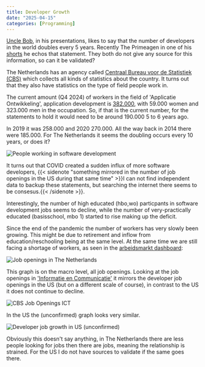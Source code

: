 ```yaml
---
title: Developer Growth
date: "2025-04-15"
categories: [Programming]
---
```


[Uncle Bob](http://cleancoder.com/), in his presentations, likes to say that the number of developers in the world doubles every 5 years. Recently The Primeagen in one of his [shorts](https://youtube.com/shorts/42S4YPUK8N4?si=lB-6tHBJfpi4dfYi) he echos that statement. They both do not give any source for this information, so can it be validated?

The Netherlands has an agency called [Centraal Bureau voor de Statistiek (CBS)](https://www.cbs.nl) which collects all kinds of statistics about the country. It turns out that they also have statistics on the type of field people work in.

The current amount (Q4 2024) of workers in the field of 'Applicatie Ontwikkeling', application development is [382.000](https://opendata.cbs.nl/#/CBS/nl/dataset/85276NED/table?dl=BDA39), with 59.000 women and 323.000 men in the occupation. So, if that is the current number, for the statements to hold it would need to be around 190.000 5 to 6 years ago.

In 2019 it was 258.000 and 2020 270.000. All the way back in 2014 there were 185.000. For The Netherlands it seems the doubling occurs every 10 years, or does it?

![People working in software development](/notes/images/Werkzame_beroepsbevolking_beroep_12042025_161545_1744467364106_0.png)

It turns out that COVID created a sudden influx of more software developers, {{< sidenote "something mirrored in the number of job openings in the US during that same time" >}}I can not find independent data to backup these statements, but searching the internet there seems to be consesus.{{< /sidenote >}}. 

Interestingly, the number of high educated (hbo,wo) particpants in software development jobs seems to decline, while the number of very-practically educated (basisschool, mbo 1) started to rise making up the deficit.

Since the end of the pandemic the number of workers has very slowly been growing. This might be due to retirement and inflow from education/reschooling being at the same level. At the same time we are still facing a shortage of workers, as seen in the [arbeidsmarkt dashboard](https://www.cbs.nl/nl-nl/visualisaties/dashboard-arbeidsmarkt):

![Job openings in The Netherlands](/notes/images/openstaande-vacatures-en.png)

This graph is on the macro level, all job openings. Looking at the job openings in ['Informatie en Communicatie'](https://opendata.cbs.nl/statline/#/CBS/nl/dataset/80474ned/line?dl=BDA4F) it mirrors the developer job openings in the US (but on a different scale of course), in contrast to the US it does not continue to decline.

![CBS Job Openings ICT](/notes/images/Vacatures__seizoengecorrigeerd__SBI2008_15042025_094907.png)

In the US the (unconfirmed) graph looks very similar.

![Developer job growth in US (unconfirmed)](/notes/images/image_1744701950444_0.png)

Obviously this doesn't say anything, in The Netherlands there are less people looking for jobs then there are jobs, meaning the relationship is strained. For the US I do not have sources to validate if the same goes there.
